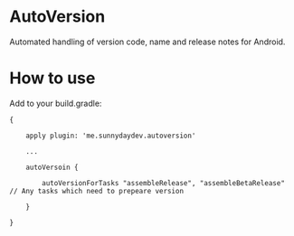 # AutoVersion
Automated handling of version code, name and release notes for Android.

# How to use

Add to your build.gradle:

```
{

    apply plugin: 'me.sunnydaydev.autoversion'
    
    ...
    
    autoVersoin {
        
        autoVersionForTasks "assembleRelease", "assembleBetaRelease" // Any tasks which need to prepeare version
        
    }
    
}
```
